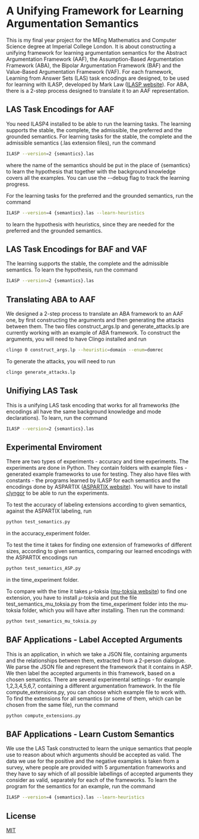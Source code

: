 # A Unifying Framework for Learning Argumentation Semantics

This is my final year project for the MEng Mathematics and Computer Science degree at Imperial College London. It is about constructing a unifying framework for learning argumentation semantics for the Abstract Argumentation Framework (AAF), the Assumption-Based Argumentation Framework (ABA), the Bipolar Argumentation Framework (BAF) and the Value-Based Argumentation Framework (VAF). For each framework, Learning from Answer Sets (LAS) task encodings are designed, to be used for learning with ILASP, developed by Mark Law ([ILASP website](https://doc.ilasp.com/)). For ABA, there is a 2-step process designed to translate it to an AAF representation.

## LAS Task Encodings for AAF

You need ILASP4 installed to be able to run the learning tasks.
The learning supports the stable, the complete, the admissible, the preferred and the grounded semantics. For learning tasks for the stable, the complete and the admissible semantics (.las extension files), run the command

```bash
ILASP --version=2 {semantics}.las
```
where the name of the semantics should be put in the place of {semantics} to learn the hypothesis that together with the background knowledge covers all the examples. You can use the --debug flag to track the learning progress.

For the learning tasks for the preferred and the grounded semantics, run the command
```bash
ILASP --version=4 {semantics}.las --learn-heuristics
```
to learn the hypothesis with heuristics, since they are needed for the preferred and the
grounded semantics. 

## LAS Task Encodings for BAF and VAF
The learning supports the stable, the complete and the admissible semantics. To learn the
hypothesis, run the command
```bash
ILASP --version=2 {semantics}.las
```

## Translating ABA to AAF
We designed a 2-step process to translate an ABA framework to an AAF one, by first constructing the arguments and then generating the attacks between them. The two files construct_args.lp and generate_attacks.lp are currently working with an example of ABA framework. To construct the arguments, you will need to have Clingo installed and run
```bash
clingo 0 construct_args.lp --heuristic=domain --enum=domrec
```
To generate the attacks, you will need to run
```bash
clingo generate_attacks.lp
```

## Unifiying LAS Task
This is a unifying LAS task encoding that works for all frameworks (the encodings all have
the same background knowledge and mode declarations). To learn, run the command
```bash
ILASP --version=2 {semantics}.las
```

## Experimental Enviroment
There are two types of experiments - accuracy and time experiments. The experiments are done in Python. They contain folders with example files - generated example frameworks to
use for testing. They also have files with constants - the programs learned by ILASP for 
each semantics and the encodings done by ASPARTIX ([ASPARTIX website](https://www.dbai.tuwien.ac.at/research/argumentation/aspartix/)). You will have to install [clyngor](https://github.com/Aluriak/clyngor) to be able to run the experiments.

To test the accuracy of labeling extensions according to given semantics, against the 
ASPARTIX labeling, run  
```bash
python test_semantics.py
```
in the accuracy_experiment folder.

To test the time it takes for finding one extension of frameworks of different sizes, according to given semantics, comparing our learned encodings with the ASPARTIX encodings run 
```bash
python test_semantics_ASP.py
```
in the time_experiment folder.

To compare with the time it takes $\mu$-toksia ([mu-toksia website](https://bitbucket.org/andreasniskanen/mu-toksia/src/master/)) to find one extension, you have to install $\mu$-toksia and put the file test_semantics_mu_toksia.py from the time_experiment folder into the mu-toksia folder, which you will have after installing. Then run the command:
```bash
python test_semantics_mu_toksia.py
```

## BAF Applications - Label Accepted Arguments
This is an application, in which we take a JSON file, containing arguments and the relationships between them, extracted from a 2-person dialogue. We parse the JSON file and represent the framework that it contains in ASP. We then label the accepted arguments in this framework, based on a chosen semantics. There are several experimental settings - for example 1,2,3,4,5,6,7, containing a different argumentation framework. In the file compute_extensions.py, you can choose which example file to work with. To find the extensions for all semantics (or some of them, which can be chosen from the same file), run the command
```bash
python compute_extensions.py
```

## BAF Applications - Learn Custom Semantics
We use the LAS Task constructed to learn the unique semantics that people use to reason about which arguments should be accepted as valid. The data we use for the positive and the negative examples is taken from a survey, where people are provided with 5 argumentation frameworks and they have to say which of all possible labellings of accepted arguments they consider as valid, separately for each of the frameworks. To learn the program for the semantics for an example, run the command
```bash
ILASP --version=4 {semantics}.las --learn-heuristics
```

## License

[MIT](https://choosealicense.com/licenses/mit/)
